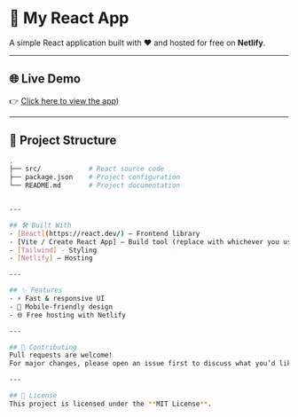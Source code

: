 # 🚀 My React App

A simple React application built with ❤️ and hosted for free on **Netlify**.

---

## 🌐 Live Demo
👉 [Click here to view the app](https://cheery-monstera-7e4c14.netlify.app/))

---

## 📂 Project Structure

```bash
.
├── src/            # React source code
├── package.json    # Project configuration
└── README.md       # Project documentation


---

## 🛠️ Built With
- [React](https://react.dev/) – Frontend library  
- [Vite / Create React App] – Build tool (replace with whichever you used)
- [Tailwind] - Styling
- [Netlify] – Hosting  

---

## ✨ Features
- ⚡ Fast & responsive UI  
- 📱 Mobile-friendly design  
- 🌐 Free hosting with Netlify

---

## 🤝 Contributing
Pull requests are welcome!  
For major changes, please open an issue first to discuss what you’d like to change.  

---

## 📜 License
This project is licensed under the **MIT License**.
